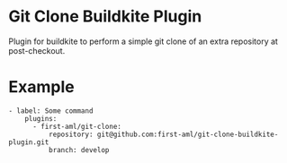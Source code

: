 # Git Clone Buildkite Plugin
Plugin for buildkite to perform a simple git clone of an extra repository at post-checkout.

# Example
```
- label: Some command
    plugins:
      - first-aml/git-clone:
          repository: git@github.com:first-aml/git-clone-buildkite-plugin.git
          branch: develop

